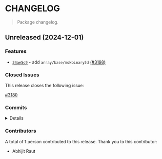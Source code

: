 # CHANGELOG

> Package changelog.

<section class="release" id="unreleased">

## Unreleased (2024-12-01)

<section class="features">

### Features

-   [`34ae5c9`](https://github.com/stdlib-js/stdlib/commit/34ae5c9570bf6428dc5bede92557ae56981554c2) - add `array/base/mskbinary5d` [(#3198)](https://github.com/stdlib-js/stdlib/pull/3198)

</section>

<!-- /.features -->

<section class="issues">

### Closed Issues

This release closes the following issue:

[#3180](https://github.com/stdlib-js/stdlib/issues/3180)

</section>

<!-- /.issues -->

<section class="commits">

### Commits

<details>

-   [`34ae5c9`](https://github.com/stdlib-js/stdlib/commit/34ae5c9570bf6428dc5bede92557ae56981554c2) - **feat:** add `array/base/mskbinary5d` [(#3198)](https://github.com/stdlib-js/stdlib/pull/3198) _(by Abhijit Raut)_

</details>

</section>

<!-- /.commits -->

<section class="contributors">

### Contributors

A total of 1 person contributed to this release. Thank you to this contributor:

-   Abhijit Raut

</section>

<!-- /.contributors -->

</section>

<!-- /.release -->

